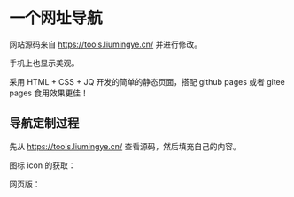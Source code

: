 # 一个网址导航

网站源码来自 <https://tools.liumingye.cn/> 并进行修改。

手机上也显示美观。

采用 HTML + CSS + JQ 开发的简单的静态页面，搭配 github pages 或者 gitee pages 食用效果更佳！

## 导航定制过程

先从 <https://tools.liumingye.cn/> 查看源码，然后填充自己的内容。

图标 icon 的获取：

网页版：


